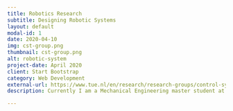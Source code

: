 ```yaml
---
title: Robotics Research
subtitle: Designing Robotic Systems
layout: default
modal-id: 1
date: 2020-04-10
img: cst-group.png
thumbnail: cst-group.png
alt: robotic-system
project-date: April 2020
client: Start Bootstrap
category: Web Development
external-url: https://www.tue.nl/en/research/research-groups/control-systems-technology/
description: Currently I am a Mechanical Engineering master student at the Eindhoven University of Technology. I am part of the Robotics lab at the Control Systems Technology group and am currently researching the application of Artificial Intelligence to distributed multi agent systems.

---
```


